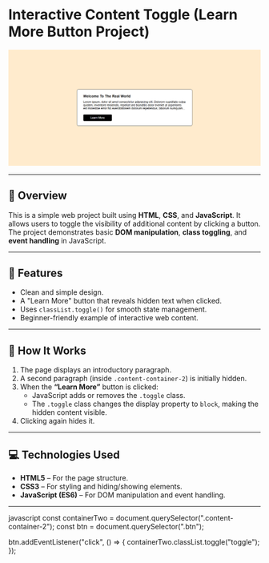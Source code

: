 # Interactive Content Toggle (Learn More Button Project)

![](screenshot.png)

---

## 📖 Overview
This is a simple web project built using **HTML**, **CSS**, and **JavaScript**. It allows users to toggle the visibility of additional content by clicking a button. The project demonstrates basic **DOM manipulation**, **class toggling**, and **event handling** in JavaScript.

---

## 🚀 Features
- Clean and simple design.
- A "Learn More" button that reveals hidden text when clicked.
- Uses `classList.toggle()` for smooth state management.
- Beginner-friendly example of interactive web content.

---

## 🧠 How It Works
1. The page displays an introductory paragraph.
2. A second paragraph (inside `.content-container-2`) is initially hidden.
3. When the **“Learn More”** button is clicked:
   - JavaScript adds or removes the `.toggle` class.
   - The `.toggle` class changes the display property to `block`, making the hidden content visible.
4. Clicking again hides it.

---

## 💻 Technologies Used
- **HTML5** – For the page structure.
- **CSS3** – For styling and hiding/showing elements.
- **JavaScript (ES6)** – For DOM manipulation and event handling.

---

javascript
const containerTwo = document.querySelector(".content-container-2");
const btn = document.querySelector(".btn");

btn.addEventListener("click", () => {
  containerTwo.classList.toggle("toggle");
});
